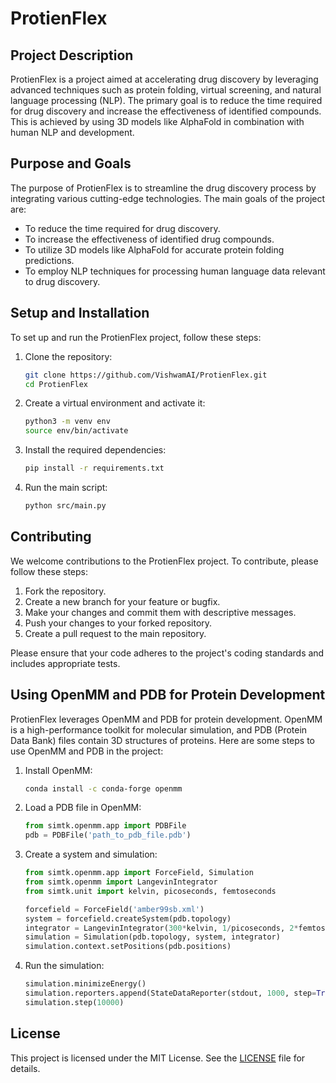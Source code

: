 # ProtienFlex

## Project Description

ProtienFlex is a project aimed at accelerating drug discovery by leveraging advanced techniques such as protein folding, virtual screening, and natural language processing (NLP). The primary goal is to reduce the time required for drug discovery and increase the effectiveness of identified compounds. This is achieved by using 3D models like AlphaFold in combination with human NLP and development.

## Purpose and Goals

The purpose of ProtienFlex is to streamline the drug discovery process by integrating various cutting-edge technologies. The main goals of the project are:
- To reduce the time required for drug discovery.
- To increase the effectiveness of identified drug compounds.
- To utilize 3D models like AlphaFold for accurate protein folding predictions.
- To employ NLP techniques for processing human language data relevant to drug discovery.

## Setup and Installation

To set up and run the ProtienFlex project, follow these steps:

1. Clone the repository:
   ```bash
   git clone https://github.com/VishwamAI/ProtienFlex.git
   cd ProtienFlex
   ```

2. Create a virtual environment and activate it:
   ```bash
   python3 -m venv env
   source env/bin/activate
   ```

3. Install the required dependencies:
   ```bash
   pip install -r requirements.txt
   ```

4. Run the main script:
   ```bash
   python src/main.py
   ```

## Contributing

We welcome contributions to the ProtienFlex project. To contribute, please follow these steps:

1. Fork the repository.
2. Create a new branch for your feature or bugfix.
3. Make your changes and commit them with descriptive messages.
4. Push your changes to your forked repository.
5. Create a pull request to the main repository.

Please ensure that your code adheres to the project's coding standards and includes appropriate tests.

## Using OpenMM and PDB for Protein Development

ProtienFlex leverages OpenMM and PDB for protein development. OpenMM is a high-performance toolkit for molecular simulation, and PDB (Protein Data Bank) files contain 3D structures of proteins. Here are some steps to use OpenMM and PDB in the project:

1. Install OpenMM:
   ```bash
   conda install -c conda-forge openmm
   ```

2. Load a PDB file in OpenMM:
   ```python
   from simtk.openmm.app import PDBFile
   pdb = PDBFile('path_to_pdb_file.pdb')
   ```

3. Create a system and simulation:
   ```python
   from simtk.openmm.app import ForceField, Simulation
   from simtk.openmm import LangevinIntegrator
   from simtk.unit import kelvin, picoseconds, femtoseconds

   forcefield = ForceField('amber99sb.xml')
   system = forcefield.createSystem(pdb.topology)
   integrator = LangevinIntegrator(300*kelvin, 1/picoseconds, 2*femtoseconds)
   simulation = Simulation(pdb.topology, system, integrator)
   simulation.context.setPositions(pdb.positions)
   ```

4. Run the simulation:
   ```python
   simulation.minimizeEnergy()
   simulation.reporters.append(StateDataReporter(stdout, 1000, step=True, potentialEnergy=True, temperature=True))
   simulation.step(10000)
   ```

## License

This project is licensed under the MIT License. See the [LICENSE](LICENSE) file for details.
